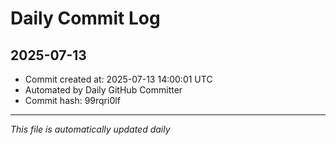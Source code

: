 # Daily Commit Log

## 2025-07-13

- Commit created at: 2025-07-13 14:00:01 UTC
- Automated by Daily GitHub Committer
- Commit hash: 99rqri0lf

---
*This file is automatically updated daily*